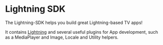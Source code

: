 # Lightning SDK

The Lightning-SDK helps you build great Lightning-based TV apps!

It contains [Lightning](https://github.com/WebPlatformForEmbedded/Lightning) and several useful plugins for App development, such as a MediaPlayer and Image, Locale and Utility helpers.
